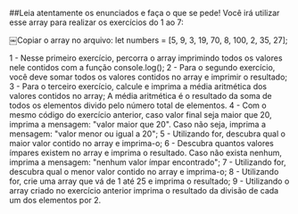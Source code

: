 ##Leia atentamente os enunciados e faça o que se pede! Você irá utilizar esse array para realizar os exercícios do 1 ao 7:

￼Copiar o array no arquivo:
let numbers = [5, 9, 3, 19, 70, 8, 100, 2, 35, 27];


1 - Nesse primeiro exercício, percorra o array imprimindo todos os valores nele contidos com a função console.log();
2 - Para o segundo exercício, você deve somar todos os valores contidos no array e imprimir o resultado;
3 - Para o terceiro exercício, calcule e imprima a média aritmética dos valores contidos no array;
A média aritmética é o resultado da soma de todos os elementos divido pelo número total de elementos.
4 - Com o mesmo código do exercício anterior, caso valor final seja maior que 20, imprima a mensagem: "valor maior que 20". Caso não seja, imprima a mensagem: "valor menor ou igual a 20";
5 - Utilizando for, descubra qual o maior valor contido no array e imprima-o;
6 - Descubra quantos valores ímpares existem no array e imprima o resultado. Caso não exista nenhum, imprima a mensagem: "nenhum valor ímpar encontrado";
7 - Utilizando for, descubra qual o menor valor contido no array e imprima-o;
8 - Utilizando for, crie uma array que vá de 1 até 25 e imprima o resultado;
9 - Utilizando o array criado no exercício anterior imprima o resultado da divisão de cada um dos elementos por 2.